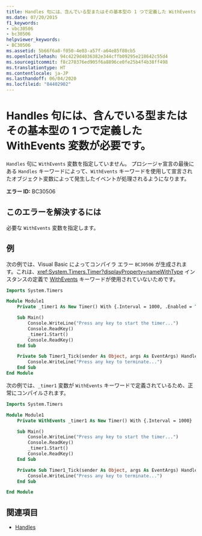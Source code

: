 ```yaml
---
title: Handles 句には、含んでいる型またはその基本型の 1 つで定義した WithEvents 変数が必要です。
ms.date: 07/20/2015
f1_keywords:
- vbc30506
- bc30506
helpviewer_keywords:
- BC30506
ms.assetid: 5b66f6a8-f050-4e03-a57f-a64e85f80cb5
ms.openlocfilehash: 94c4229d4036382e344cffb09295e218642c55d4
ms.sourcegitcommit: f8c270376ed905f6a8896ce0fe25b4f4b38ff498
ms.translationtype: HT
ms.contentlocale: ja-JP
ms.lasthandoff: 06/04/2020
ms.locfileid: "84402902"
---
```

# <a name="handles-clause-requires-a-withevents-variable-defined-in-the-containing-type-or-one-of-its-base-types"></a>Handles 句には、含んでいる型またはその基本型の 1 つで定義した WithEvents 変数が必要です。

`Handles` 句に `WithEvents` 変数を指定していません。 プロシージャ宣言の最後にある `Handles` キーワードによって、`WithEvents` キーワードを使用して宣言されたオブジェクト変数によって発生したイベントが処理されるようになります。

**エラー ID:** BC30506

## <a name="to-correct-this-error"></a>このエラーを解決するには

必要な `WithEvents` 変数を指定します。

## <a name="example"></a>例

次の例では、Visual Basic によってコンパイラ エラー `BC30506` が生成されます。これは、<xref:System.Timers.Timer?displayProperty=nameWithType> インスタンスの定義で [WithEvents](../modifiers/withevents.md) キーワードが使用されていないためです。

```vb
Imports System.Timers

Module Module1
    Private _timer1 As New Timer() With {.Interval = 1000, .Enabled = True}

    Sub Main()
        Console.WriteLine("Press any key to start the timer...")
        Console.ReadKey()
        _timer1.Start()
        Console.ReadKey()
    End Sub

    Private Sub Timer1_Tick(sender As Object, args As EventArgs) Handles _timer1.Elapsed
        Console.WriteLine("Press any key to terminate...")
    End Sub
End Module
```

次の例では、`_timer1` 変数が `WithEvents` キーワードで定義されているため、正常にコンパイルされます。

```vb
Imports System.Timers

Module Module1
    Private WithEvents _timer1 As New Timer() With {.Interval = 1000}

    Sub Main()
        Console.WriteLine("Press any key to start the timer...")
        Console.ReadKey()
        _timer1.Start()
        Console.ReadKey()
    End Sub

    Private Sub Timer1_Tick(sender As Object, args As EventArgs) Handles _timer1.Elapsed
        Console.WriteLine("Press any key to terminate...")
    End Sub

End Module
```

## <a name="see-also"></a>関連項目

- [Handles](../statements/handles-clause.md)
